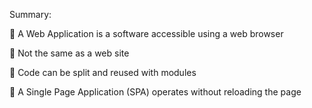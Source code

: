 Summary: 

 A Web Application is a software accessible using a web browser

   Not the same as a web site

 Code can be split and reused with modules

 A Single Page Application (SPA) operates without reloading the page
